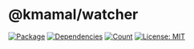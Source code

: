 # @kmamal/watcher

[![Package](https://img.shields.io/npm/v/%2540kmamal%252Fwatcher)](https://www.npmjs.com/package/@kmamal/watcher)
[![Dependencies](https://img.shields.io/librariesio/release/npm/@kmamal/watcher)](https://libraries.io/npm/@kmamal%2Fwatcher)
[![Count](https://badgen.net/bundlephobia/dependency-count/@kmamal/watcher)](https://bundlephobia.com/package/@kmamal/watcher)
[![License: MIT](https://img.shields.io/badge/License-MIT-yellow.svg)](https://opensource.org/licenses/MIT)
